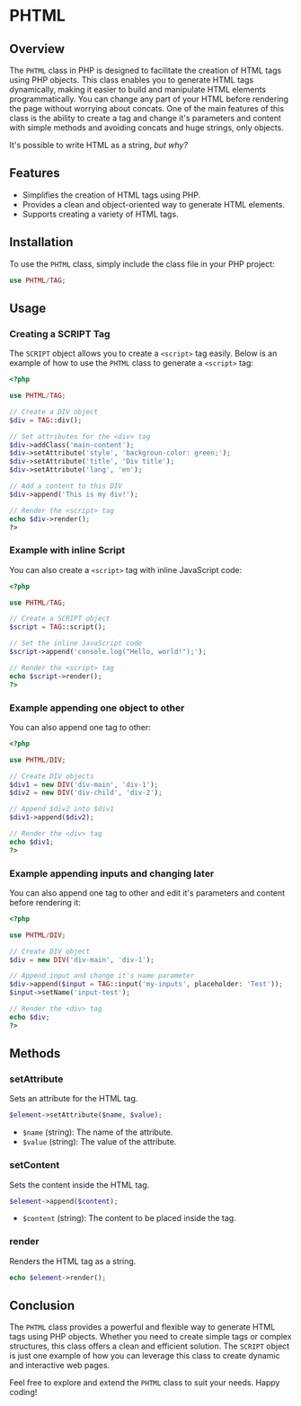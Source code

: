 # PHTML

## Overview

The `PHTML` class in PHP is designed to facilitate the creation of HTML tags using PHP objects. This class enables you to generate HTML tags dynamically, making it easier to build and manipulate HTML elements programmatically. You can change any part of your HTML before rendering the page without worrying about concats. One of the main features of this class is the ability to create a tag and change it's parameters and content with simple methods and avoiding concats and huge strings, only objects.

It's possible to write HTML as a string, _but why?_

## Features

- Simplifies the creation of HTML tags using PHP.
- Provides a clean and object-oriented way to generate HTML elements.
- Supports creating a variety of HTML tags.

## Installation

To use the `PHTML` class, simply include the class file in your PHP project:

```php
use PHTML/TAG;
```

## Usage

### Creating a SCRIPT Tag

The `SCRIPT` object allows you to create a `<script>` tag easily. Below is an example of how to use the `PHTML` class to generate a `<script>` tag:

```php
<?php

use PHTML/TAG;

// Create a DIV object
$div = TAG::div();

// Set attributes for the <div> tag
$div->addClass('main-content');
$div->setAttribute('style', 'backgroun-color: green;');
$div->setAttribute('title', 'Div title');
$div->setAttribute('lang', 'en');

// Add a content to this DIV
$div->append('This is my div!');

// Render the <script> tag
echo $div->render();
?>
```

### Example with inline Script

You can also create a `<script>` tag with inline JavaScript code:

```php
<?php

use PHTML/TAG;

// Create a SCRIPT object
$script = TAG::script();

// Set the inline JavaScript code
$script->append('console.log("Hello, world!");');

// Render the <script> tag
echo $script->render();
?>
```

### Example appending one object to other

You can also append one tag to other:

```php
<?php

use PHTML/DIV;

// Create DIV objects
$div1 = new DIV('div-main', 'div-1');
$div2 = new DIV('div-child', 'div-2');

// Append $div2 into $div1
$div1->append($div2);

// Render the <div> tag
echo $div1;
?>
```

### Example appending inputs and changing later

You can also append one tag to other and edit it's parameters and content before rendering it:

```php
<?php

use PHTML/DIV;

// Create DIV object
$div = new DIV('div-main', 'div-1');

// Append input and change it's name parameter
$div->append($input = TAG::input('my-inputs', placeholder: 'Test'));
$input->setName('input-test');

// Render the <div> tag
echo $div;
?>
```

## Methods

### setAttribute

Sets an attribute for the HTML tag.

```php
$element->setAttribute($name, $value);
```

- `$name` (string): The name of the attribute.
- `$value` (string): The value of the attribute.

### setContent

Sets the content inside the HTML tag.

```php
$element->append($content);
```

- `$content` (string): The content to be placed inside the tag.

### render

Renders the HTML tag as a string.

```php
echo $element->render();
```

## Conclusion

The `PHTML` class provides a powerful and flexible way to generate HTML tags using PHP objects. Whether you need to create simple tags or complex structures, this class offers a clean and efficient solution. The `SCRIPT` object is just one example of how you can leverage this class to create dynamic and interactive web pages.

Feel free to explore and extend the `PHTML` class to suit your needs. Happy coding!
